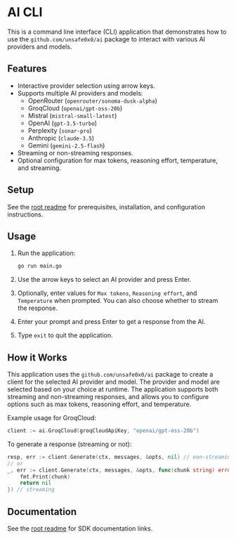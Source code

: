 # AI CLI


This is a command line interface (CLI) application that demonstrates how to use the `github.com/unsafe0x0/ai` package to interact with various AI providers and models.

## Features

-   Interactive provider selection using arrow keys.
-   Supports multiple AI providers and models:
    -   OpenRouter (`openrouter/sonoma-dusk-alpha`)
    -   GroqCloud (`openai/gpt-oss-20b`)
    -   Mistral (`mistral-small-latest`)
    -   OpenAI (`gpt-3.5-turbo`)
    -   Perplexity (`sonar-pro`)
    -   Anthropic (`claude-3.5`)
    -   Gemini (`gemini-2.5-flash`)
-   Streaming or non-streaming responses.
-   Optional configuration for max tokens, reasoning effort, temperature, and streaming.


## Setup

See the [root readme](../readme.md) for prerequisites, installation, and configuration instructions.

## Usage

1.  Run the application:

    ```bash
    go run main.go
    ```

2.  Use the arrow keys to select an AI provider and press Enter.
3.  Optionally, enter values for `Max tokens`, `Reasoning effort`, and `Temperature` when prompted. You can also choose whether to stream the response.
4.  Enter your prompt and press Enter to get a response from the AI.
5.  Type `exit` to quit the application.

## How it Works


This application uses the `github.com/unsafe0x0/ai` package to create a client for the selected AI provider and model. The provider and model are selected based on your choice at runtime. The application supports both streaming and non-streaming responses, and allows you to configure options such as max tokens, reasoning effort, and temperature.

Example usage for GroqCloud:

```go
client := ai.GroqCloud(groqCloudApiKey, "openai/gpt-oss-20b")
```

To generate a response (streaming or not):

```go
resp, err := client.Generate(ctx, messages, &opts, nil) // non-streaming
// or
_, err := client.Generate(ctx, messages, &opts, func(chunk string) error {
    fmt.Print(chunk)
    return nil
}) // streaming
```


## Documentation

See the [root readme](../readme.md) for SDK documentation links.

